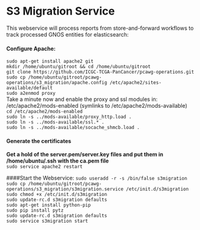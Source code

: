 # S3 Migration Service

This webservice will process reports from store-and-forward workflows to track processed GNOS entities for elasticsearch:

#### Configure Apache:
`sudo apt-get install apache2 git`<br>
`mkdir /home/ubuntu/gitroot && cd /home/ubuntu/gitroot`<br>
`git clone https://github.com/ICGC-TCGA-PanCancer/pcawg-operations.git`<br>
`sudo cp /home/ubuntu/gitroot/pcawg-operations/s3_migration/apache.config /etc/apache2/sites-available/default`<br>
`sudo a2enmod proxy`<br>
Take a minute now and enable the proxy and ssl modules in:<br>
/etc/apache2/mods-enabled (symlinks to /etc/apache2/mods-available)<br>
`cd /etc/apache2/mods-enabled`<br>
`sudo ln -s ../mods-available/proxy_http.load .`<br>
`sudo ln -s ../mods-available/ssl.* .`<br>
`sudo ln -s ../mods-available/socache_shmcb.load .`<br>

#### Generate the certificates
**Get a hold of the server.pem/server.key files and put them in /home/ubuntu/.ssh with the ca.pem file**<br>
`sudo service apache2 restart`<br>


####Start the Webservice:
`sudo useradd -r -s /bin/false s3migration`<br>
`sudo cp /home/ubuntu/gitroot/pcawg-operations/s3_migration/s3migration.service /etc/init.d/s3migration`<br>
`sudo chmod +x /etc/init.d/s3migration`<br>
`sudo update-rc.d s3migration defaults`<br>
`sudo apt-get install python-pip`<br>
`sudo pip install pytz`<br>
`sudo update-rc.d s3migration defaults`<br>
`sudo service s3migration start`<br>
<br>
